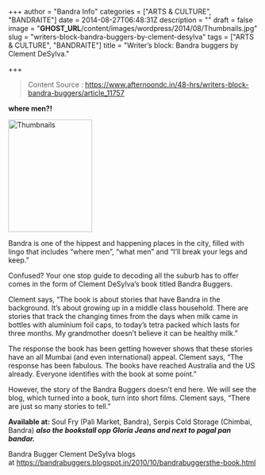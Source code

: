 +++
author = "Bandra Info"
categories = ["ARTS &amp; CULTURE", "BANDRAITE"]
date = 2014-08-27T06:48:31Z
description = ""
draft = false
image = "__GHOST_URL__/content/images/wordpress/2014/08/Thumbnails.jpg"
slug = "writers-block-bandra-buggers-by-clement-desylva"
tags = ["ARTS &amp; CULTURE", "BANDRAITE"]
title = "Writer’s block: Bandra buggers by Clement DeSylva."

+++


<blockquote>
<p class="p1">Content Source : <a href="https://www.afternoondc.in/48-hrs/writers-block-bandra-buggers/article_11757">https://www.afternoondc.in/48-hrs/writers-block-bandra-buggers/article_11757</a></p>
</blockquote>
<p class="p1"><b>where men?!</b></p>
<p><img loading="lazy" class="alignright size-full wp-image-6816" src="https://i0.wp.com/bandra.info/wp-content/uploads/2014/08/Thumbnails.jpg?resize=169%2C226&#038;ssl=1" alt="Thumbnails" width="169" height="226" data-recalc-dims="1" /></p>
<p class="p1">Bandra is one of the hippest and happening places in the city, filled with lingo that includes “where men”, “what men” and “I’ll break your legs and keep.”</p>
<p class="p1">Confused? Your one stop guide to decoding all the suburb has to offer comes in the form of Clement DeSylva’s book titled Bandra Buggers.</p>
<p class="p1">Clement says, “The book is about stories that have Bandra in the background. It’s about growing up in a middle class household. There are stories that track the changing times from the days when milk came in bottles with aluminium foil caps, to today’s tetra packed which lasts for three months. My grandmother doesn’t believe it can be healthy milk.”</p>
<p class="p1">The response the book has been getting however shows that these stories have an all Mumbai (and even international) appeal. Clement says, “The response has been fabulous. The books have reached Australia and the US already. Everyone identifies with the book at some point.”</p>
<p class="p1">However, the story of the Bandra Buggers doesn’t end here. We will see the blog, which turned into a book, turn into short films. Clement says, “There are just so many stories to tell.”</p>
<p class="p1"><b>Available at: </b>Soul Fry (Pali Market, Bandra), Serpis Cold Storage (Chimbai, Bandra) <strong><em>also the bookstall opp Gloria Jeans and next to pagal pan bandar. </em></strong></p>
<p class="p1">Bandra Bugger Clement DeSylva blogs at <a href="https://bandrabuggers.blogspot.in/2010/10/bandrabuggersthe-book.html">https://bandrabuggers.blogspot.in/2010/10/bandrabuggersthe-book.html</a></p>



